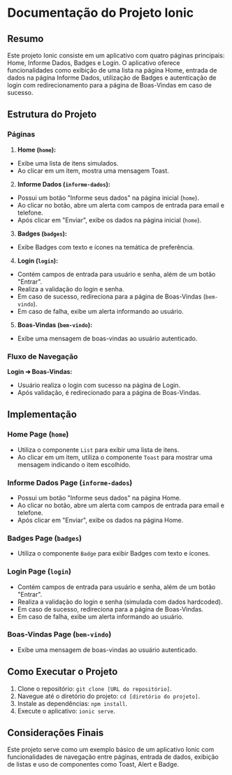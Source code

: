 # Documentação do Projeto Ionic

## Resumo

Este projeto Ionic consiste em um aplicativo com quatro páginas principais: Home, Informe Dados, Badges e Login. O aplicativo oferece funcionalidades como exibição de uma lista na página Home, entrada de dados na página Informe Dados, utilização de Badges e autenticação de login com redirecionamento para a página de Boas-Vindas em caso de sucesso.

## Estrutura do Projeto

### Páginas

1. **Home (`home`):**

- Exibe uma lista de itens simulados.
- Ao clicar em um item, mostra uma mensagem Toast.

2. **Informe Dados (`informe-dados`):**

- Possui um botão "Informe seus dados" na página inicial (`home`).
- Ao clicar no botão, abre um alerta com campos de entrada para email e telefone.
- Após clicar em "Enviar", exibe os dados na página inicial (`home`).

3. **Badges (`badges`):**

- Exibe Badges com texto e ícones na temática de preferência.

4. **Login (`login`):**

- Contém campos de entrada para usuário e senha, além de um botão "Entrar".
- Realiza a validação do login e senha.
- Em caso de sucesso, redireciona para a página de Boas-Vindas (`bem-vindo`).
- Em caso de falha, exibe um alerta informando ao usuário.

5. **Boas-Vindas (`bem-vindo`):**

- Exibe uma mensagem de boas-vindas ao usuário autenticado.

### Fluxo de Navegação

**Login ➔ Boas-Vindas:**

- Usuário realiza o login com sucesso na página de Login.
- Após validação, é redirecionado para a página de Boas-Vindas.

## Implementação

### Home Page (`home`)

- Utiliza o componente `List` para exibir uma lista de itens.
- Ao clicar em um item, utiliza o componente `Toast` para mostrar uma mensagem indicando o item escolhido.

### Informe Dados Page (`informe-dados`)

- Possui um botão "Informe seus dados" na página Home.
- Ao clicar no botão, abre um alerta com campos de entrada para email e telefone.
- Após clicar em "Enviar", exibe os dados na página Home.

### Badges Page (`badges`)

- Utiliza o componente `Badge` para exibir Badges com texto e ícones.

### Login Page (`login`)

- Contém campos de entrada para usuário e senha, além de um botão "Entrar".
- Realiza a validação do login e senha (simulada com dados hardcoded).
- Em caso de sucesso, redireciona para a página de Boas-Vindas.
- Em caso de falha, exibe um alerta informando ao usuário.

### Boas-Vindas Page (`bem-vindo`)

- Exibe uma mensagem de boas-vindas ao usuário autenticado.

## Como Executar o Projeto

1. Clone o repositório: `git clone [URL do repositório]`.
2. Navegue até o diretório do projeto: `cd [diretório do projeto]`.
3. Instale as dependências: `npm install`.
4. Execute o aplicativo: `ionic serve`.

## Considerações Finais

Este projeto serve como um exemplo básico de um aplicativo Ionic com funcionalidades de navegação entre páginas, entrada de dados, exibição de listas e uso de componentes como Toast, Alert e Badge.
